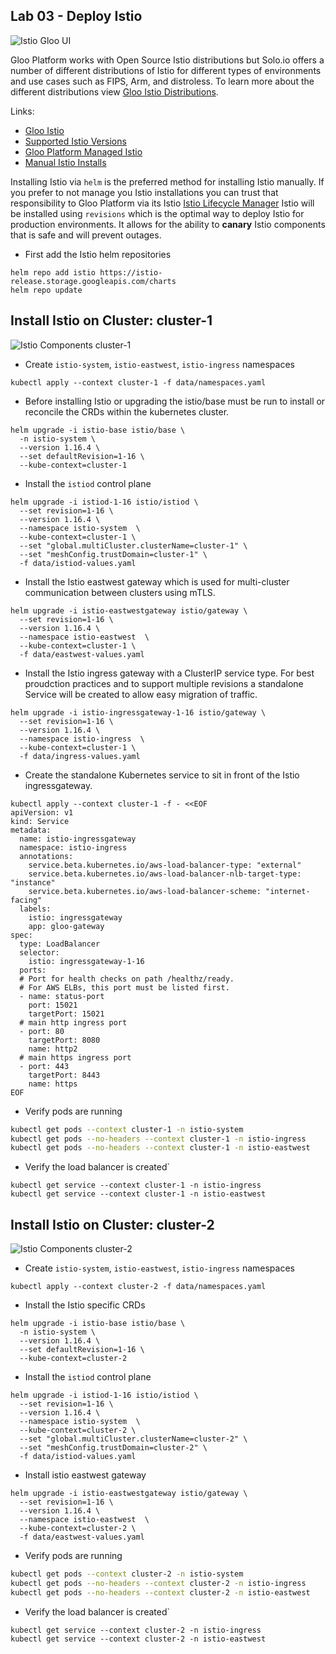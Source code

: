 ## Lab 03 - Deploy Istio <a name="lab-03---deploy-istio-"></a>


![Istio Gloo UI](images/gloo-ui-istio.png)

Gloo Platform works with Open Source Istio distributions but Solo.io offers a number of different distributions of Istio for different types of environments and use cases such as FIPS, Arm, and distroless.
To learn more about the different distributions view [Gloo Istio Distributions](https://docs.solo.io/gloo-mesh-enterprise/latest/reference/version/gloo_mesh_istio/).

Links:
- [Gloo Istio](https://docs.solo.io/gloo-mesh-enterprise/latest/reference/version/gloo_mesh_istio/)
- [Supported Istio Versions](https://docs.solo.io/gloo-mesh-enterprise/latest/reference/version/versions/)
- [Gloo Platform Managed Istio](https://docs.solo.io/gloo-mesh-enterprise/latest/setup/installation/istio/gm_managed_istio/)
- [Manual Istio Installs](https://docs.solo.io/gloo-mesh-enterprise/latest/setup/prod/manual/)

Installing Istio via `helm` is the preferred method for installing Istio manually. If you prefer to not manage you Istio installations you can trust that responsibility to Gloo Platform via its Istio [Istio Lifecycle Manager](https://docs.solo.io/gloo-mesh-enterprise/latest/setup/installation/istio/gm_managed_istio/)
Istio will be installed using `revisions` which is the optimal way to deploy Istio for production environments. It allows for the ability to **canary** Istio components that is safe and will prevent outages.

* First add the Istio helm repositories
```shell
helm repo add istio https://istio-release.storage.googleapis.com/charts
helm repo update
```

## Install Istio on Cluster: cluster-1

![Istio Components cluster-1](images/istio-cluster1.png)

* Create `istio-system`, `istio-eastwest`, `istio-ingress` namespaces
```shell
kubectl apply --context cluster-1 -f data/namespaces.yaml
```

* Before installing Istio or upgrading the istio/base must be run to install or reconcile the CRDs within the kubernetes cluster. 
```shell
helm upgrade -i istio-base istio/base \
  -n istio-system \
  --version 1.16.4 \
  --set defaultRevision=1-16 \
  --kube-context=cluster-1
```

* Install the `istiod` control plane 
```shell
helm upgrade -i istiod-1-16 istio/istiod \
  --set revision=1-16 \
  --version 1.16.4 \
  --namespace istio-system  \
  --kube-context=cluster-1 \
  --set "global.multiCluster.clusterName=cluster-1" \
  --set "meshConfig.trustDomain=cluster-1" \
  -f data/istiod-values.yaml
```

* Install the Istio eastwest gateway which is used for multi-cluster communication between clusters using mTLS.

```shell
helm upgrade -i istio-eastwestgateway istio/gateway \
  --set revision=1-16 \
  --version 1.16.4 \
  --namespace istio-eastwest  \
  --kube-context=cluster-1 \
  -f data/eastwest-values.yaml
```

* Install the Istio ingress gateway with a ClusterIP service type. For best proudction practices and to support multiple revisions a standalone Service will be created to allow easy migration of traffic.
```shell
helm upgrade -i istio-ingressgateway-1-16 istio/gateway \
  --set revision=1-16 \
  --version 1.16.4 \
  --namespace istio-ingress  \
  --kube-context=cluster-1 \
  -f data/ingress-values.yaml
```

* Create the standalone Kubernetes service to sit in front of the Istio ingressgateway.
```shell
kubectl apply --context cluster-1 -f - <<EOF
apiVersion: v1
kind: Service
metadata:
  name: istio-ingressgateway
  namespace: istio-ingress
  annotations:
    service.beta.kubernetes.io/aws-load-balancer-type: "external"
    service.beta.kubernetes.io/aws-load-balancer-nlb-target-type: "instance"
    service.beta.kubernetes.io/aws-load-balancer-scheme: "internet-facing"
  labels:
    istio: ingressgateway
    app: gloo-gateway
spec:
  type: LoadBalancer
  selector:
    istio: ingressgateway-1-16
  ports:
  # Port for health checks on path /healthz/ready.
  # For AWS ELBs, this port must be listed first.
  - name: status-port
    port: 15021
    targetPort: 15021
  # main http ingress port
  - port: 80
    targetPort: 8080
    name: http2
  # main https ingress port
  - port: 443
    targetPort: 8443
    name: https
EOF
```

* Verify pods are running
```bash
kubectl get pods --context cluster-1 -n istio-system
kubectl get pods --no-headers --context cluster-1 -n istio-ingress
kubectl get pods --no-headers --context cluster-1 -n istio-eastwest
```

* Verify the load balancer is created`
```shell
kubectl get service --context cluster-1 -n istio-ingress
kubectl get service --context cluster-1 -n istio-eastwest
```

## Install Istio on Cluster: cluster-2

![Istio Components cluster-2](images/istio-cluster2.png)

* Create `istio-system`, `istio-eastwest`, `istio-ingress` namespaces
```shell
kubectl apply --context cluster-2 -f data/namespaces.yaml
```

* Install the Istio specific CRDs
```shell
helm upgrade -i istio-base istio/base \
  -n istio-system \
  --version 1.16.4 \
  --set defaultRevision=1-16 \
  --kube-context=cluster-2
```

* Install the `istiod` control plane 
```shell
helm upgrade -i istiod-1-16 istio/istiod \
  --set revision=1-16 \
  --version 1.16.4 \
  --namespace istio-system  \
  --kube-context=cluster-2 \
  --set "global.multiCluster.clusterName=cluster-2" \
  --set "meshConfig.trustDomain=cluster-2" \
  -f data/istiod-values.yaml
```

* Install istio eastwest gateway
```shell
helm upgrade -i istio-eastwestgateway istio/gateway \
  --set revision=1-16 \
  --version 1.16.4 \
  --namespace istio-eastwest  \
  --kube-context=cluster-2 \
  -f data/eastwest-values.yaml
```

* Verify pods are running
```bash
kubectl get pods --context cluster-2 -n istio-system
kubectl get pods --no-headers --context cluster-2 -n istio-ingress
kubectl get pods --no-headers --context cluster-2 -n istio-eastwest
```

* Verify the load balancer is created`
```shell
kubectl get service --context cluster-2 -n istio-ingress
kubectl get service --context cluster-2 -n istio-eastwest
```
